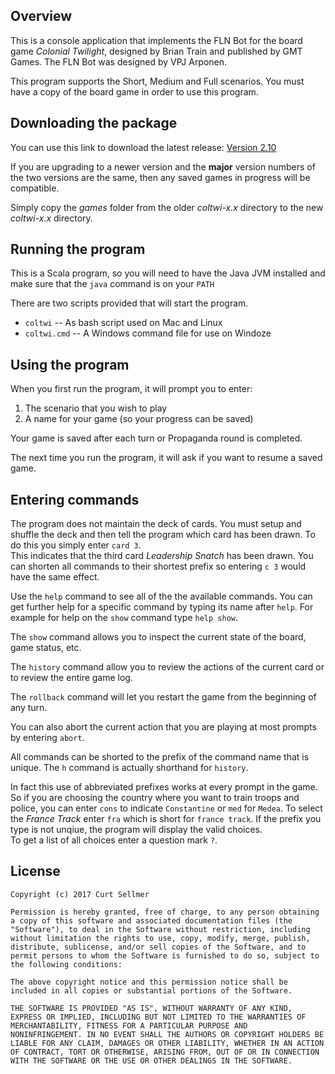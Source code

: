 ## Overview
This is a console application that implements the FLN Bot for the board game
*Colonial Twilight*, designed by Brian Train and published by GMT Games.
The FLN Bot was designed by VPJ Arponen.


This program supports the Short, Medium and Full scenarios.
You must have a copy of the board game in order to use this program.

## Downloading the package

You can use this link to download the latest release: [Version 2.10][1]

If you are upgrading to a newer version and the **major** version numbers of the two versions
are the same, then any saved games in progress will be compatible.

Simply copy the *games* folder from the older *coltwi-x.x* directory to the 
new *coltwi-x.x* directory.


[1]: https://www.dropbox.com/scl/fi/zb106n87aqxiji3d7bkow/coltwi-2.10.zip?rlkey=04w11wqt8le3cds7fiw4w0fwj&dl=0


## Running the program

This is a Scala program, so you will need to have the Java JVM installed and make sure that
the `java` command is on your `PATH`

There are two scripts provided that will start the program.

* `coltwi` -- As bash script used on Mac and Linux
* `coltwi.cmd` -- A Windows command file for use on Windoze

## Using the program

When you first run the program, it will prompt you to enter:

1. The scenario that you wish to play
2. A name for your game (so your progress can be saved)

Your game is saved after each turn or Propaganda round is completed.

The next time you run the program, it will ask if you want to resume a saved game.

## Entering commands
The program does not maintain the deck of cards.  You must setup and shuffle the deck and then
tell the program which card has been drawn.  To do this you simply enter `card 3`.  
This indicates that the third card *Leadership Snatch* has been drawn. You can shorten all
commands to their shortest prefix so entering `c 3` would have the same effect.

Use the `help` command to see all of the the available commands.  You can get further help for 
a specific command by typing its name after `help`. For example for help on the `show` 
command type `help show`.

The `show` command allows you to inspect the current state of the board, game status, etc.

The `history` command allow you to review the actions of the current card or to review the
entire game log.

The `rollback` command will let you restart the game from the beginning of any turn.

You can also abort the current action that you are playing at most prompts by entering `abort`.


All commands can be shorted to the prefix of the command name that is unique.  The `h` 
command is actually shorthand for `history`.

In fact this use of abbreviated prefixes works at every prompt in the game.  So if you are
choosing the country where you want to train troops and police, you can enter `cons` to indicate 
`Constantine` or `med` for `Medea`.  To select the *France Track* enter `fra` which is short for `france track`.
If the prefix you type is not unqiue, the program will display the valid choices.  
To get a list of all choices enter a question mark `?`.


## License

    Copyright (c) 2017 Curt Sellmer
    
    Permission is hereby granted, free of charge, to any person obtaining
    a copy of this software and associated documentation files (the
    "Software"), to deal in the Software without restriction, including
    without limitation the rights to use, copy, modify, merge, publish,
    distribute, sublicense, and/or sell copies of the Software, and to
    permit persons to whom the Software is furnished to do so, subject to
    the following conditions:
    
    The above copyright notice and this permission notice shall be
    included in all copies or substantial portions of the Software.
    
    THE SOFTWARE IS PROVIDED "AS IS", WITHOUT WARRANTY OF ANY KIND,
    EXPRESS OR IMPLIED, INCLUDING BUT NOT LIMITED TO THE WARRANTIES OF
    MERCHANTABILITY, FITNESS FOR A PARTICULAR PURPOSE AND
    NONINFRINGEMENT. IN NO EVENT SHALL THE AUTHORS OR COPYRIGHT HOLDERS BE
    LIABLE FOR ANY CLAIM, DAMAGES OR OTHER LIABILITY, WHETHER IN AN ACTION
    OF CONTRACT, TORT OR OTHERWISE, ARISING FROM, OUT OF OR IN CONNECTION
    WITH THE SOFTWARE OR THE USE OR OTHER DEALINGS IN THE SOFTWARE.
